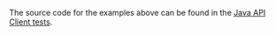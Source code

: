 The source code for the examples above can be found in the [Java API Client tests](https://github.com/elastic/elasticsearch-java/tree/main/java-client/src/test/java/co/elastic/clients/documentation).
